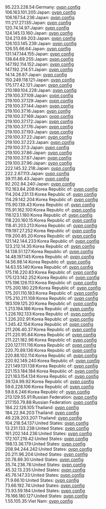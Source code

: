 95.223.228.54:Germany: [ovpn config](vpn/95_223_228_54.ovpn)  
106.163.101.205:Japan: [ovpn config](vpn/106_163_101_205.ovpn)  
106.167.54.236:Japan: [ovpn config](vpn/106_167_54_236.ovpn)  
111.217.27.135:Japan: [ovpn config](vpn/111_217_27_135.ovpn)  
120.74.14.97:Japan: [ovpn config](vpn/120_74_14_97.ovpn)  
124.145.13.160:Japan: [ovpn config](vpn/124_145_13_160.ovpn)  
124.213.69.203:Japan: [ovpn config](vpn/124_213_69_203.ovpn)  
126.103.145.239:Japan: [ovpn config](vpn/126_103_145_239.ovpn)  
126.55.66.64:Japan: [ovpn config](vpn/126_55_66_64.ovpn)  
131.147.144.155:Japan: [ovpn config](vpn/131_147_144_155.ovpn)  
138.64.69.255:Japan: [ovpn config](vpn/138_64_69_255.ovpn)  
147.192.114.152:Japan: [ovpn config](vpn/147_192_114_152.ovpn)  
147.192.214.51:Japan: [ovpn config](vpn/147_192_214_51.ovpn)  
14.14.26.87:Japan: [ovpn config](vpn/14_14_26_87.ovpn)  
150.249.118.121:Japan: [ovpn config](vpn/150_249_118_121.ovpn)  
175.177.42.121:Japan: [ovpn config](vpn/175_177_42_121.ovpn)  
210.189.104.228:Japan: [ovpn config](vpn/210_189_104_228.ovpn)  
219.100.37.109:Japan: [ovpn config](vpn/219_100_37_109.ovpn)  
219.100.37.129:Japan: [ovpn config](vpn/219_100_37_129.ovpn)  
219.100.37.144:Japan: [ovpn config](vpn/219_100_37_144.ovpn)  
219.100.37.16:Japan: [ovpn config](vpn/219_100_37_16.ovpn)  
219.100.37.169:Japan: [ovpn config](vpn/219_100_37_169.ovpn)  
219.100.37.172:Japan: [ovpn config](vpn/219_100_37_172.ovpn)  
219.100.37.176:Japan: [ovpn config](vpn/219_100_37_176.ovpn)  
219.100.37.193:Japan: [ovpn config](vpn/219_100_37_193.ovpn)  
219.100.37.22:Japan: [ovpn config](vpn/219_100_37_22.ovpn)  
219.100.37.223:Japan: [ovpn config](vpn/219_100_37_223.ovpn)  
219.100.37.3:Japan: [ovpn config](vpn/219_100_37_3.ovpn)  
219.100.37.86:Japan: [ovpn config](vpn/219_100_37_86.ovpn)  
219.100.37.87:Japan: [ovpn config](vpn/219_100_37_87.ovpn)  
219.100.37.96:Japan: [ovpn config](vpn/219_100_37_96.ovpn)  
222.145.32.218:Japan: [ovpn config](vpn/222_145_32_218.ovpn)  
222.2.67.113:Japan: [ovpn config](vpn/222_2_67_113.ovpn)  
39.111.86.43:Japan: [ovpn config](vpn/39_111_86_43.ovpn)  
92.202.84.240:Japan: [ovpn config](vpn/92_202_84_240.ovpn)  
112.163.84.208:Korea Republic of: [ovpn config](vpn/112_163_84_208.ovpn)  
114.204.231.13:Korea Republic of: [ovpn config](vpn/114_204_231_13.ovpn)  
114.29.142.204:Korea Republic of: [ovpn config](vpn/114_29_142_204.ovpn)  
115.90.139.43:Korea Republic of: [ovpn config](vpn/115_90_139_43.ovpn)  
115.91.162.100:Korea Republic of: [ovpn config](vpn/115_91_162_100.ovpn)  
116.123.1.180:Korea Republic of: [ovpn config](vpn/116_123_1_180.ovpn)  
118.220.160.15:Korea Republic of: [ovpn config](vpn/118_220_160_15.ovpn)  
118.41.203.213:Korea Republic of: [ovpn config](vpn/118_41_203_213.ovpn)  
119.197.27.252:Korea Republic of: [ovpn config](vpn/119_197_27_252.ovpn)  
119.200.85.20:Korea Republic of: [ovpn config](vpn/119_200_85_20.ovpn)  
121.142.144.233:Korea Republic of: [ovpn config](vpn/121_142_144_233.ovpn)  
123.212.14.35:Korea Republic of: [ovpn config](vpn/123_212_14_35.ovpn)  
14.138.51.127:Korea Republic of: [ovpn config](vpn/14_138_51_127.ovpn)  
14.48.197.145:Korea Republic of: [ovpn config](vpn/14_48_197_145.ovpn)  
14.56.98.14:Korea Republic of: [ovpn config](vpn/14_56_98_14.ovpn)  
14.63.55.140:Korea Republic of: [ovpn config](vpn/14_63_55_140.ovpn)  
175.116.220.83:Korea Republic of: [ovpn config](vpn/175_116_220_83.ovpn)  
175.123.142.252:Korea Republic of: [ovpn config](vpn/175_123_142_252.ovpn)  
175.196.126.113:Korea Republic of: [ovpn config](vpn/175_196_126_113.ovpn)  
175.200.180.229:Korea Republic of: [ovpn config](vpn/175_200_180_229.ovpn)  
175.201.110.183:Korea Republic of: [ovpn config](vpn/175_201_110_183.ovpn)  
175.210.211.108:Korea Republic of: [ovpn config](vpn/175_210_211_108.ovpn)  
183.109.125.20:Korea Republic of: [ovpn config](vpn/183_109_125_20.ovpn)  
1.213.194.186:Korea Republic of: [ovpn config](vpn/1_213_194_186.ovpn)  
1.226.192.133:Korea Republic of: [ovpn config](vpn/1_226_192_133.ovpn)  
1.226.202.91:Korea Republic of: [ovpn config](vpn/1_226_202_91.ovpn)  
1.245.42.154:Korea Republic of: [ovpn config](vpn/1_245_42_154.ovpn)  
211.206.40.37:Korea Republic of: [ovpn config](vpn/211_206_40_37.ovpn)  
211.220.95.84:Korea Republic of: [ovpn config](vpn/211_220_95_84.ovpn)  
211.221.182.96:Korea Republic of: [ovpn config](vpn/211_221_182_96.ovpn)  
220.127.111.116:Korea Republic of: [ovpn config](vpn/220_127_111_116.ovpn)  
220.70.89.136:Korea Republic of: [ovpn config](vpn/220_70_89_136.ovpn)  
220.88.102.114:Korea Republic of: [ovpn config](vpn/220_88_102_114.ovpn)  
220.92.149.240:Korea Republic of: [ovpn config](vpn/220_92_149_240.ovpn)  
221.149.131.138:Korea Republic of: [ovpn config](vpn/221_149_131_138.ovpn)  
221.153.184.184:Korea Republic of: [ovpn config](vpn/221_153_184_184.ovpn)  
221.163.154.134:Korea Republic of: [ovpn config](vpn/221_163_154_134.ovpn)  
39.124.99.92:Korea Republic of: [ovpn config](vpn/39_124_99_92.ovpn)  
59.6.228.106:Korea Republic of: [ovpn config](vpn/59_6_228_106.ovpn)  
59.8.6.246:Korea Republic of: [ovpn config](vpn/59_8_6_246.ovpn)  
213.129.55.91:Russian Federation: [ovpn config](vpn/213_129_55_91.ovpn)  
217.150.79.88:Russian Federation: [ovpn config](vpn/217_150_79_88.ovpn)  
184.22.126.105:Thailand: [ovpn config](vpn/184_22_126_105.ovpn)  
184.22.94.203:Thailand: [ovpn config](vpn/184_22_94_203.ovpn)  
49.228.203.207:Thailand: [ovpn config](vpn/49_228_203_207.ovpn)  
104.218.54.137:United States: [ovpn config](vpn/104_218_54_137.ovpn)  
13.231.133.238:United States: [ovpn config](vpn/13_231_133_238.ovpn)  
161.202.144.236:United States: [ovpn config](vpn/161_202_144_236.ovpn)  
172.107.219.42:United States: [ovpn config](vpn/172_107_219_42.ovpn)  
198.13.36.179:United States: [ovpn config](vpn/198_13_36_179.ovpn)  
208.94.244.242:United States: [ovpn config](vpn/208_94_244_242.ovpn)  
20.211.96.204:United States: [ovpn config](vpn/20_211_96_204.ovpn)  
20.78.89.30:United States: [ovpn config](vpn/20_78_89_30.ovpn)  
35.74.236.78:United States: [ovpn config](vpn/35_74_236_78.ovpn)  
45.32.13.235:United States: [ovpn config](vpn/45_32_13_235.ovpn)  
45.76.147.33:United States: [ovpn config](vpn/45_76_147_33.ovpn)  
71.9.66.10:United States: [ovpn config](vpn/71_9_66_10.ovpn)  
73.66.192.74:United States: [ovpn config](vpn/73_66_192_74.ovpn)  
73.93.59.184:United States: [ovpn config](vpn/73_93_59_184.ovpn)  
76.166.180.127:United States: [ovpn config](vpn/76_166_180_127.ovpn)  
1.55.105.35:Viet Nam: [ovpn config](vpn/1_55_105_35.ovpn)  
